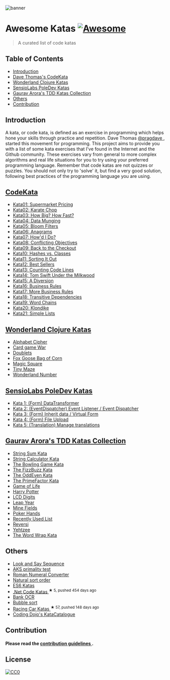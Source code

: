 <p>
 <img alt="banner" src="https://github.com/gmontalvoriv/katas/blob/master/images/kata_guruma.png"/>
</p>
<h1>
 Awesome Katas
 <a href="https://github.com/sindresorhus/awesome">
  <img alt="Awesome" src="https://cdn.rawgit.com/sindresorhus/awesome/d7305f38d29fed78fa85652e3a63e154dd8e8829/media/badge.svg"/>
 </a>
</h1>
<blockquote>
 <p>
  A curated list of code katas
 </p>
</blockquote>
<h2>
 Table of Contents
</h2>
<ul>
 <li>
  <a href="#introduction">
   Introduction
  </a>
 </li>
 <li>
  <a href="#codekata">
   Dave Thomas's CodeKata
  </a>
 </li>
 <li>
  <a href="#wonderland-clojure-katas">
   Wonderland Clojure Katas
  </a>
 </li>
 <li>
  <a href="#sensiolabs-poledev-katas">
   SensioLabs PoleDev Katas
  </a>
 </li>
 <li>
  <a href="#gaurav-aroras-tdd-katas-collection">
   Gaurav Arora's TDD Katas Collection
  </a>
 </li>
 <li>
  <a href="#others">
   Others
  </a>
 </li>
 <li>
  <a href="#contribution">
   Contribution
  </a>
 </li>
</ul>
<h2>
 Introduction
</h2>
<p>
 A kata, or code kata, is defined as an exercise in programming which helps hone your skills through practice and repetition. Dave Thomas
 <a href="https://twitter.com/pragdave">
  @pragdave
 </a>
 , started this movement for programming. This project aims to provide you with a list of some kata exercises that I've found in the Internet and the Github community. These exercises vary from general to more complex algorithms and real life situations for you to try using your preferred programming language. Remember that code katas are not quizzes or puzzles. You should not only try to 'solve' it, but find a very good solution, following best practices of the programming language you are using.
</p>
<h2>
 <a href="http://codekata.com/">
  CodeKata
 </a>
</h2>
<ul>
 <li>
  <a href="http://codekata.com/kata/kata01-supermarket-pricing/">
   Kata01: Supermarket Pricing
  </a>
 </li>
 <li>
  <a href="http://codekata.com/kata/kata02-karate-chop/">
   Kata02: Karate Chop
  </a>
 </li>
 <li>
  <a href="http://codekata.com/kata/kata03-how-big-how-fast/">
   Kata03: How Big? How Fast?
  </a>
 </li>
 <li>
  <a href="http://codekata.com/kata/kata04-data-munging/">
   Kata04: Data Munging
  </a>
 </li>
 <li>
  <a href="http://codekata.com/kata/kata05-bloom-filters/">
   Kata05: Bloom Filters
  </a>
 </li>
 <li>
  <a href="http://codekata.com/kata/kata06-anagrams/">
   Kata06: Anagrams
  </a>
 </li>
 <li>
  <a href="http://codekata.com/kata/kata07-howd-i-do/">
   Kata07: How'd I Do?
  </a>
 </li>
 <li>
  <a href="http://codekata.com/kata/kata08-conflicting-objectives/">
   Kata08: Conflicting Objectives
  </a>
 </li>
 <li>
  <a href="http://codekata.com/kata/kata09-back-to-the-checkout/">
   Kata09: Back to the Checkout
  </a>
 </li>
 <li>
  <a href="http://codekata.com/kata/kata10-hashes-vs-classes/">
   Kata10: Hashes vs. Classes
  </a>
 </li>
 <li>
  <a href="http://codekata.com/kata/kata11-sorting-it-out/">
   Kata11: Sorting It Out
  </a>
 </li>
 <li>
  <a href="http://codekata.com/kata/kata12-best-sellers/">
   Kata12: Best Sellers
  </a>
 </li>
 <li>
  <a href="http://codekata.com/kata/kata13-counting-code-lines/">
   Kata13: Counting Code Lines
  </a>
 </li>
 <li>
  <a href="http://codekata.com/kata/kata14-tom-swift-under-the-milkhood/">
   Kata14: Tom Swift Under the Milkwood
  </a>
 </li>
 <li>
  <a href="http://codekata.com/kata/kata15-a-diversion/">
   Kata15: A Diversion
  </a>
 </li>
 <li>
  <a href="http://codekata.com/kata/kata16-business-rules/">
   Kata16: Business Rules
  </a>
 </li>
 <li>
  <a href="http://codekata.com/kata/kata17-more-business-rules/">
   Kata17: More Business Rules
  </a>
 </li>
 <li>
  <a href="http://codekata.com/kata/kata18-transitive-dependencies/">
   Kata18: Transitive Dependencies
  </a>
 </li>
 <li>
  <a href="http://codekata.com/kata/kata19-word-chains/">
   Kata19: Word Chains
  </a>
 </li>
 <li>
  <a href="http://codekata.com/kata/kata20-klondike/">
   Kata20: Klondike
  </a>
 </li>
 <li>
  <a href="http://codekata.com/kata/kata21-simple-lists/">
   Kata21: Simple Lists
  </a>
 </li>
</ul>
<h2>
 <a href="https://github.com/gigasquid/wonderland-clojure-katas">
  Wonderland Clojure Katas
 </a>
</h2>
<ul>
 <li>
  <a href="https://github.com/gigasquid/wonderland-clojure-katas/tree/master/alphabet-cipher">
   Alphabet Cipher
  </a>
 </li>
 <li>
  <a href="https://github.com/gigasquid/wonderland-clojure-katas/tree/master/card-game-war">
   Card game War
  </a>
 </li>
 <li>
  <a href="https://github.com/gigasquid/wonderland-clojure-katas/tree/master/doublets">
   Doublets
  </a>
 </li>
 <li>
  <a href="https://github.com/gigasquid/wonderland-clojure-katas/tree/master/fox-goose-bag-of-corn">
   Fox Goose Bag of Corn
  </a>
 </li>
 <li>
  <a href="https://github.com/gigasquid/wonderland-clojure-katas/tree/master/magic-square">
   Magic Square
  </a>
 </li>
 <li>
  <a href="https://github.com/gigasquid/wonderland-clojure-katas/tree/master/tiny-maze">
   Tiny Maze
  </a>
 </li>
 <li>
  <a href="https://github.com/gigasquid/wonderland-clojure-katas/tree/master/wonderland-number">
   Wonderland Number
  </a>
 </li>
</ul>
<h2>
 <a href="https://github.com/poledev/Katas">
  SensioLabs PoleDev Katas
 </a>
</h2>
<ul>
 <li>
  <a href="https://github.com/poledev/Katas/tree/kata-data-transformers">
   Kata 1: (Form) DataTransformer
  </a>
 </li>
 <li>
  <a href="https://github.com/poledev/Katas/tree/kata-event-listener">
   Kata 2: (EventDispatcher) Event Listener / Event Dispatcher
  </a>
 </li>
 <li>
  <a href="https://github.com/poledev/Katas/tree/kata-inherit-data">
   Kata 3: (Form) Inherit data / Virtual Form
  </a>
 </li>
 <li>
  <a href="https://github.com/poledev/Katas/tree/kata-upload-file">
   Kata 4: (Form) File Upload
  </a>
 </li>
 <li>
  <a href="https://github.com/poledev/Katas/tree/kata-translation">
   Kata 5: (Translation) Manage translations
  </a>
 </li>
</ul>
<h2>
 <a href="https://github.com/garora/TDD-Katas">
  Gaurav Arora's TDD Katas Collection
 </a>
</h2>
<ul>
 <li>
  <a href="https://github.com/garora/TDD-Katas#string-sum-kata">
   String Sum Kata
  </a>
 </li>
 <li>
  <a href="https://github.com/garora/TDD-Katas#string-calculator-kata-via-roy-osherove">
   String Calculator Kata
  </a>
 </li>
 <li>
  <a href="https://github.com/garora/TDD-Katas#the-bowling-game-kata-via-uncle-bob">
   The Bowling Game Kata
  </a>
 </li>
 <li>
  <a href="https://github.com/garora/TDD-Katas#the-fizzbuzz-kata">
   The FizzBuzz Kata
  </a>
 </li>
 <li>
  <a href="https://github.com/garora/TDD-Katas#the-oddeven-kata">
   The OddEven Kata
  </a>
 </li>
 <li>
  <a href="https://github.com/garora/TDD-Katas#the-primefactor-kata-via-uncle-bob">
   The PrimeFactor Kata
  </a>
 </li>
 <li>
  <a href="https://github.com/garora/TDD-Katas#game-of-life-">
   Game of Life
  </a>
 </li>
 <li>
  <a href="https://github.com/garora/TDD-Katas#harry-potter-">
   Harry Potter
  </a>
 </li>
 <li>
  <a href="https://github.com/garora/TDD-Katas#lcd-digits-">
   LCD Digits
  </a>
 </li>
 <li>
  <a href="https://github.com/garora/TDD-Katas#leap-year-">
   Leap Year
  </a>
 </li>
 <li>
  <a href="https://github.com/garora/TDD-Katas#mine-fields-">
   Mine Fields
  </a>
 </li>
 <li>
  <a href="https://github.com/garora/TDD-Katas#poker-hands">
   Poker Hands
  </a>
 </li>
 <li>
  <a href="https://github.com/garora/TDD-Katas#recently-used-list-">
   Recently Used List
  </a>
 </li>
 <li>
  <a href="https://github.com/garora/TDD-Katas#reversi-">
   Reversi
  </a>
 </li>
 <li>
  <a href="https://github.com/garora/TDD-Katas#yehtzee-">
   Yehtzee
  </a>
 </li>
 <li>
  <a href="http://codingdojo.org/cgi-bin/wiki.pl?KataWordWrap">
   The Word Wrap Kata
  </a>
 </li>
</ul>
<h2>
 Others
</h2>
<ul>
 <li>
  <a href="https://en.wikipedia.org/wiki/Look-and-say_sequence">
   Look and Say Sequence
  </a>
 </li>
 <li>
  <a href="https://en.wikipedia.org/wiki/AKS_primality_test">
   AKS primality test
  </a>
 </li>
 <li>
  <a href="https://en.wikipedia.org/wiki/Roman_numerals">
   Roman Numeral Converter
  </a>
 </li>
 <li>
  <a href="https://en.wikipedia.org/wiki/Natural_sort_order">
   Natural sort order
  </a>
 </li>
 <li>
  <a href="http://es6katas.org/">
   ES6 Katas
  </a>
 </li>
 <li>
  <a href="https://github.com/AlanBarber/CodeKatas">
   .Net Code Katas
  </a>
  <sup>
   &#9733 5, pushed 454 days ago
  </sup>
 </li>
 <li>
  <a href="http://code.joejag.com/coding-dojo/bank-ocr/">
   Bank OCR
  </a>
 </li>
 <li>
  <a href="https://en.wikipedia.org/wiki/Bubble_sort">
   Bubble sort
  </a>
 </li>
 <li>
  <a href="https://github.com/emilybache/Racing-Car-Katas">
   Racing Car Katas
  </a>
  <sup>
   &#9733 57, pushed 148 days ago
  </sup>
 </li>
 <li>
  <a href="http://codingdojo.org/cgi-bin/index.pl?KataCatalogue">
   Coding Dojo's KataCatalogue
  </a>
 </li>
</ul>
<h2>
 Contribution
</h2>
<h4>
 Please read the
 <a href="https://github.com/gmontalvoriv/katas/blob/master/CONTRIBUTING.md">
  contribution guidelines
 </a>
 .
</h4>
<h2>
 License
</h2>
<p>
 <a href="https://creativecommons.org/publicdomain/zero/1.0/">
  <img alt="CC0" src="https://i.creativecommons.org/p/zero/1.0/88x31.png"/>
 </a>
</p>
